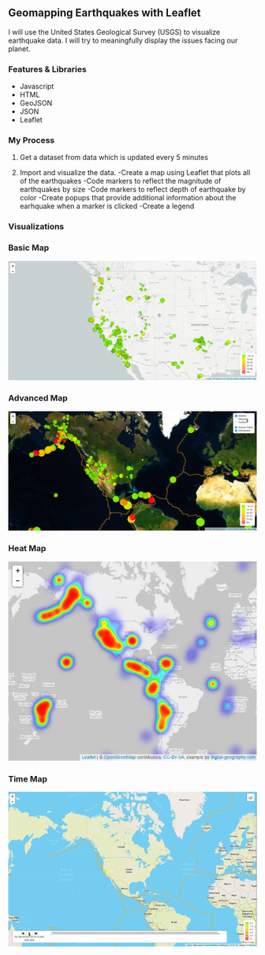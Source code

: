 ## Geomapping Earthquakes with Leaflet 

I will use the United States Geological Survey (USGS) to visualize earthquake data. I will try to meaningfully display the issues facing our planet.

### Features & Libraries

* Javascript
* HTML
* GeoJSON
* JSON
* Leaflet

### My Process 

1. Get a dataset from data which is updated every 5 minutes

2. Import and visualize the data. 
   -Create a map using Leaflet that plots all of the earthquakes
   -Code markers to reflect the magnitude of earthquakes by size
   -Code markers to reflect depth of earthquake by color
   -Create popups that provide additional information about the earhquake when a marker is clicked
   -Create a legend 

### Visualizations

### Basic Map

![BasicMap](Images/BasicMap.png)

### Advanced Map

![AdvancedMap](Images/AdvancedMap.png)

### Heat Map

![Heat](Images/Heat.png)

### Time Map

![TimeMap](Images/TimeMap.gif)

